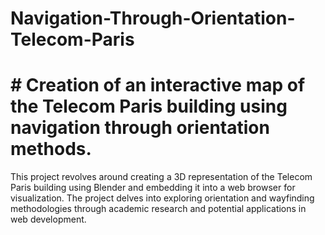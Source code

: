 # Navigation-Through-Orientation-Telecom-Paris
# # Creation of an interactive map of the Telecom Paris building using navigation through orientation methods.

This project revolves around creating a 3D representation of the Telecom Paris building using Blender and embedding it into a web browser for visualization. The project delves into exploring orientation and wayfinding methodologies through academic research and potential applications in web development.
